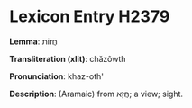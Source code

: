 # Lexicon Entry H2379

**Lemma**: חֲזוֹת

**Transliteration (xlit)**: chăzôwth

**Pronunciation**: khaz-oth'

**Description**:
(Aramaic) from חֲזָא; a view; sight.
